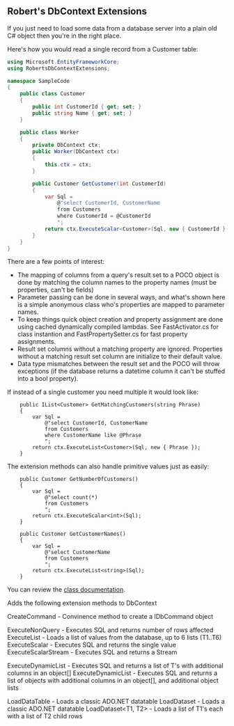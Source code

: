 ## Robert's DbContext Extensions

If you just need to load some data from a database server into
a plain old C# object then you're in the right place.

Here's how you would read a single record from a Customer table:

```C#
using Microsoft.EntityFrameworkCore;
using RobertsDbContextExtensions;

namespace SampleCode
{
    public class Customer
    {
        public int CustomerId { get; set; }
        public string Name { get; set; }
    }

    public class Worker
    {
        private DbContext ctx;
        public Worker(DbContext ctx)
        {
            this.ctx = ctx;
        }

        public Customer GetCustomer(int CustomerId)
        {
            var Sql =
                @"select CustomerId, CustomerName
                from Customers    
                where CustomerId = @CustomerId
                ";
            return ctx.ExecuteScalar<Customer>(Sql, new { CustomerId });
        }
    }
}
```

There are a few points of interest:

- The mapping of columns from a query's result set to a POCO object is done by matching the column names to the property names (must be properties, can't be fields)
- Parameter passing can be done in several ways, and what's shown here is a simple anonymous class who's properties are mapped to parameter names.
- To keep things quick object creation and property assignment are done using cached dynamically compiled lambdas. See FastActivator.cs for class instantion and FastPropertySetter.cs for fast property assignments.
- Result set columns without a matching property are ignored. Properties without a matching result set column are initialize to their default value.
- Data type mismatches between the result set and the POCO will throw exceptions (if the database returns a datetime column it can't be stuffed into a bool property).
 
If instead of a single customer you need multiple it would look like:

```
    public IList<Customer> GetMatchingCustomers(string Phrase)
    {
        var Sql =
            @"select CustomerId, CustomerName
            from Customers    
            where CustomerName like @Phrase
            ";
        return ctx.ExecuteList<Customer>(Sql, new { Phrase });
    }
```

The extension methods can also handle primitive values just as easily:

```
    public Customer GetNumberOfCustomers()
    {
        var Sql =
            @"select count(*)
            from Customers    
            ";
        return ctx.ExecuteScalar<int>(Sql);
    }

    public Customer GetCustomerNames()
    {
        var Sql =
            @"select CustomerName
            from Customers    
            ";
        return ctx.ExecuteList<string>(Sql);
    }
```


You can review the [class documentation](https://rmacfadyen.github.io/RobertsDbContextExtensions/docs/DbContextExtensions).


Adds the following extension methods to DbContext

CreateCommand - Convinence method to create a IDbCommand object

ExecuteNonQuery - Executes SQL and returns number of rows affected
ExecuteList<T> - Loads a list of values from the database, up to 6 lists (T1..T6)
ExecuteScalar<T> - Executes SQL and returns the single value
ExecuteScalarStream - Executes SQL and returns a Stream 

ExecuteDynamicList<T> - Executes SQL and returns a list of T's with additional columns in an object[]
ExecuteDynamicList - Executes SQL and returns a list of objects with additional columns in an object[], and additional object lists

LoadDataTable - Loads a classic ADO.NET datatable
LoadDataset - Loads a classic ADO.NET datatable
LoadDataset<T1, T2> - Loads a list of T1's each with a list of T2 child rows